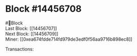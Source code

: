 
Block #14456708
===============
  
#🧊Block  
Last Block: [[14456707]]  
Next Block: [[14456709]]  
Miner: [[0xea674fdde714fd979de3edf0f56aa9716b898ec8]]  

 Transactions: